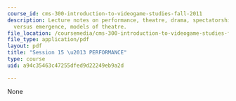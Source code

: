 ```yaml
---
course_id: cms-300-introduction-to-videogame-studies-fall-2011
description: Lecture notes on performance, theatre, drama, spectatorship, progression
  versus emergence, models of theatre.
file_location: /coursemedia/cms-300-introduction-to-videogame-studies-fall-2011/a94c35463c47255dfed9d22249eb9a2d_MITCMS_300F11_session_15_b.pdf
file_type: application/pdf
layout: pdf
title: "Session 15 \u2013 PERFORMANCE"
type: course
uid: a94c35463c47255dfed9d22249eb9a2d

---
```

None